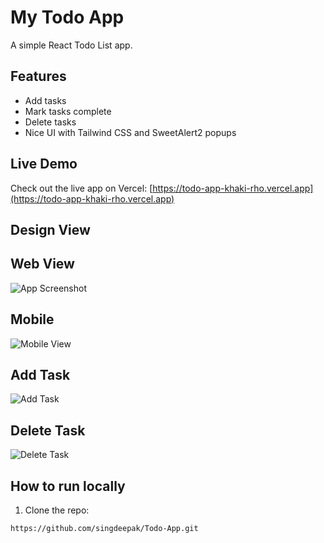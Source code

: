 # My Todo App

A simple React Todo List app.

## Features

- Add tasks
- Mark tasks complete
- Delete tasks
- Nice UI with Tailwind CSS and SweetAlert2 popups

## Live Demo
Check out the live app on Vercel: [https://todo-app-khaki-rho.vercel.app](https://todo-app-khaki-rho.vercel.app)

## Design View

## Web View  
![App Screenshot](https://todo-app-khaki-rho.vercel.app/main.png)

## Mobile  
![Mobile View](https://todo-app-khaki-rho.vercel.app/mobile.jpeg)

## Add Task  
![Add Task](https://todo-app-khaki-rho.vercel.app/add.png)

## Delete Task  
![Delete Task](https://todo-app-khaki-rho.vercel.app/delete.png)


## How to run locally

1. Clone the repo:

```bash
https://github.com/singdeepak/Todo-App.git

